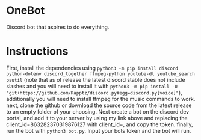 # **OneBot**
Discord bot that aspires to do everything.

# **Instructions**
First, install the dependencies using `python3 -m pip install discord python-dotenv discord_together ffmpeg-python youtube-dl youtube_search psutil` (note that as of release the latest discord stable does not include slashes and you will need to install it with `python3 -m pip install -U "git+https://github.com/Rapptz/discord.py#egg=discord.py[voice]"`), additionally you will need to install ffmpeg for the music commands to work. next, clone the github or download the source code from the latest release to an empty folder of your choosing. Next create a bot on the discord dev portal, and add it to your server by using my link above and replacing the client_id=863282370319876127 with client_id=<your bots id>, and copy the token. finally, run the bot with `python3 bot.py`. Input your bots token and the bot will run. 
